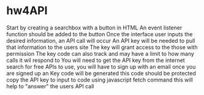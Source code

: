# hw4API
Start by creating a searchbox with a button in HTML
An event listener function should be added to the button
Once the interface user inputs the desired information, 
an API call will occur
An API key will be needed to pull that information to the users site
The key will grant access to the those with permission
The key code can also track and may have a limit to how many calls it wil respond to
You will need to get the API key from the internet
search for free APIs to use, you will have to sign up with an email
once you are signed up an Key code will be generated
this code should be protected
copy the API key to input to code using javascript fetch command
this will help to "answer" the users API call

